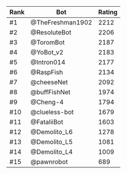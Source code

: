 Rank|Bot|Rating
---|---|---
#1|@TheFreshman1902|2212
#2|@ResoluteBot|2206
#3|@ToromBot|2187
#4|@YoBot_v2|2183
#5|@Intron014|2177
#6|@RaspFish|2134
#7|@cheeseNet|2092
#8|@buffFishNet|1974
#9|@Cheng-4|1794
#10|@clueless-bot|1679
#11|@FataliiBot|1603
#12|@Demolito_L6|1278
#13|@Demolito_L5|1081
#14|@Demolito_L4|1009
#15|@pawnrobot|689
